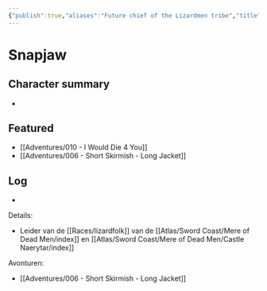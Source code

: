 ```yaml
---
{"publish":true,"aliases":"Future chief of the Lizardmen tribe","title":"Snapjaw","description":"Future chief of the Lizardmen tribe","created":"2025-07-05","modified":"2025-07-22T22:57:29.249+02:00","published":"2025-07-05","cssclasses":""}
---
```


# Snapjaw

## Character summary
* 

## Featured
- [[Adventures/010 - I Would Die 4 You]]
- [[Adventures/006 - Short Skirmish - Long Jacket]]


## Log
* 

Details:
- Leider van de [[Races/lizardfolk]] van de [[Atlas/Sword Coast/Mere of Dead Men/index]] en [[Atlas/Sword Coast/Mere of Dead Men/Castle Naerytar/index]]

Avonturen:
- [[Adventures/006 - Short Skirmish - Long Jacket]]
